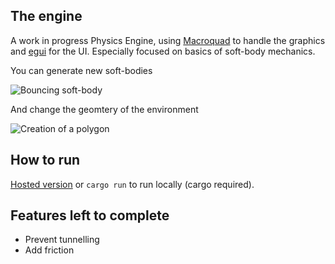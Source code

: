 ## The engine

A work in progress Physics Engine, using [Macroquad](https://macroquad.rs/) to handle the graphics and [egui](https://github.com/emilk/egui) for the UI. Especially focused on basics of soft-body mechanics.

You can generate new soft-bodies

![Bouncing soft-body](https://media.giphy.com/media/fmdvNMxjEkY0yvljDj/giphy.gif)

And change the geomtery of the environment

![Creation of a polygon](https://media.giphy.com/media/Kk8K3TQQ0S1W6Un10P/giphy.gif)

## How to run

[Hosted version](https://peaceful-ramanujan-d8564a.netlify.app/) or `cargo run` to run locally (cargo required).

## Features left to complete

- Prevent tunnelling
- Add friction
